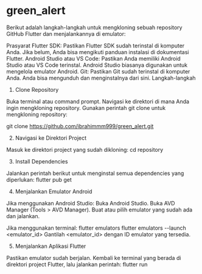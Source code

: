 # green_alert

Berikut adalah langkah-langkah untuk mengkloning sebuah repository GitHub Flutter dan menjalankannya di emulator:

Prasyarat
Flutter SDK: Pastikan Flutter SDK sudah terinstal di komputer Anda. Jika belum, Anda bisa mengikuti panduan instalasi di dokumentasi Flutter.
Android Studio atau VS Code: Pastikan Anda memiliki Android Studio atau VS Code terinstal. Android Studio biasanya digunakan untuk mengelola emulator Android.
Git: Pastikan Git sudah terinstal di komputer Anda. Anda bisa mengunduh dan menginstalnya dari sini.
Langkah-langkah

1. Clone Repository

Buka terminal atau command prompt.
Navigasi ke direktori di mana Anda ingin mengkloning repository.
Gunakan perintah git clone untuk mengkloning repository:

git clone https://github.com/ibrahimmm999/green_alert.git

2. Navigasi ke Direktori Project

Masuk ke direktori project yang sudah dikloning:
cd repository

3. Install Dependencies

Jalankan perintah berikut untuk menginstal semua dependencies yang diperlukan:
flutter pub get

4. Menjalankan Emulator Android

Jika menggunakan Android Studio:
Buka Android Studio.
Buka AVD Manager (Tools > AVD Manager).
Buat atau pilih emulator yang sudah ada dan jalankan.

Jika menggunakan terminal:
flutter emulators
flutter emulators --launch <emulator_id>
Gantilah <emulator_id> dengan ID emulator yang tersedia.

5. Menjalankan Aplikasi Flutter

Pastikan emulator sudah berjalan.
Kembali ke terminal yang berada di direktori project Flutter, lalu jalankan perintah:
flutter run
